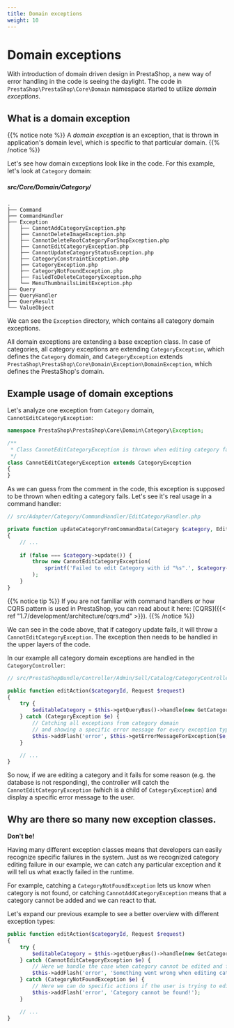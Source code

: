 ```yaml
---
title: Domain exceptions
weight: 10
---
```


# Domain exceptions

With introduction of domain driven design in PrestaShop, a new way of error handling in the code is seeing the daylight.
The code in `PrestaShop\PrestaShop\Core\Domain` namespace started to utilize *domain exceptions*.

## What is a domain exception

{{% notice note %}}
A *domain exception* is an exception, that is thrown in application's domain level, which is specific to that particular domain.
{{% /notice %}}

Let's see how domain exceptions look like in the code.
For this example, let's look at `Category` domain: 

##### src/Core/Domain/Category/
```
.
├── Command
├── CommandHandler
├── Exception
│   ├── CannotAddCategoryException.php
│   ├── CannotDeleteImageException.php
│   ├── CannotDeleteRootCategoryForShopException.php
│   ├── CannotEditCategoryException.php
│   ├── CannotUpdateCategoryStatusException.php
│   ├── CategoryConstraintException.php
│   ├── CategoryException.php
│   ├── CategoryNotFoundException.php
│   ├── FailedToDeleteCategoryException.php
│   └── MenuThumbnailsLimitException.php
├── Query
├── QueryHandler
├── QueryResult
└── ValueObject
```

We can see the `Exception` directory, which contains all category domain exceptions. 

All domain exceptions are extending a base exception class. 
In case of categories, all category exceptions are extending `CategoryException`, which defines the `Category` domain,
and `CategoryException` extends `PrestaShop\PrestaShop\Core\Domain\Exception\DomainException`, 
which defines the PrestaShop's domain.

## Example usage of domain exceptions

Let's analyze one exception from `Category` domain, `CannotEditCategoryException`:

```php
namespace PrestaShop\PrestaShop\Core\Domain\Category\Exception;

/**
 * Class CannotEditCategoryException is thrown when editing category fails.
 */
class CannotEditCategoryException extends CategoryException
{
}
```

As we can guess from the comment in the code, this exception is supposed to be thrown when editing a category fails.
Let's see it's real usage in a command handler:

```php
// src/Adapter/Category/CommandHandler/EditCategoryHandler.php

private function updateCategoryFromCommandData(Category $category, EditCategoryCommand $command)
{
    // ... 
    
    if (false === $category->update()) {
        throw new CannotEditCategoryException(
            sprintf('Failed to edit Category with id "%s".', $category->id)
        );
    }
}
```

{{% notice tip %}}
If you are not familiar with command handlers or how CQRS pattern is used in PrestaShop, you can read about it here: [CQRS]({{< ref "1.7/development/architecture/cqrs.md" >}}).
{{% /notice %}}

We can see in the code above, that if category update fails, it will throw a `CannotEditCategoryException`. 
The exception then needs to be handled in the upper layers of the code. 

In our example all category domain exceptions are handled in the `CategoryController`:

```php
// src/PrestaShopBundle/Controller/Admin/Sell/Catalog/CategoryController.php

public function editAction($categoryId, Request $request)
{
    try {
        $editableCategory = $this->getQueryBus()->handle(new GetCategoryForEditing((int) $categoryId));
    } catch (CategoryException $e) {
        // Catching all exceptions from category domain
        // and showing a specific error message for every exception type.
        $this->addFlash('error', $this->getErrorMessageForException($e, $this->getErrorMessages()));
    }

    // ...
}
```

So now, if we are editing a category and it fails for some reason (e.g. the database is not responding),
the controller will catch the `CannotEditCategoryException` (which is a child of `CategoryException`) and display a specific error message to the user.

## Why are there so many new exception classes.

**Don't be!** 

Having many different exception classes means that developers can easily recognize specific failures in the system.
Just as we recognized category editing failure in our example, we can catch any particular exception and it will tell us what exactly failed in the runtime.

For example, catching a `CategoryNotFoundException` lets us know when category is not found,
or catching `CannotAddCategoryException` means that a category cannot be added and we can react to that.

Let's expand our previous example to see a better overview with different exception types:

```php
public function editAction($categoryId, Request $request)
{
    try {
        $editableCategory = $this->getQueryBus()->handle(new GetCategoryForEditing((int) $categoryId));
    } catch (CannotEditCategoryException $e) {
        // Here we handle the case when category cannot be edited and flash a specific error message.
        $this->addFlash('error', 'Something went wrong when editing category.');
    } catch (CategoryNotFoundException $e) {
        // Here we can do specific actions if the user is trying to edit a category that cannot be found.
        $this->addFlash('error', 'Category cannot be found!');
    }

    // ...
}
```

